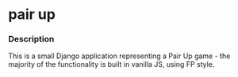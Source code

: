 # pair up

### Description

This is a small Django application representing a Pair Up game - the majority of the functionality is built in vanilla JS, using FP style.

